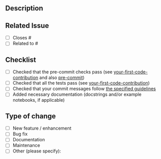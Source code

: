 <!-- !! Thank your for opening a PR !! -->

<!--- Provide a short summary of your changes in the Title above -->

## Description
<!--- Describe your changes in detail -->

## Related Issue
<!--- If applicable, please type an `x` in one of the boxes below and provide the issue number after the # sign: -->
- [ ] Closes #
- [ ] Related to #

## Checklist
<!--- Make sure you have completed the following steps before submitting your PR -->
<!--- Feel free to type an `x` in all the boxes below to let us know you have completed the steps: -->
- [ ] Checked that the pre-commit checks pass (see [your-first-code-contribution](https://github.com/Mews/flask-utils/blob/main/CONTRIBUTING.md#your-first-code-contribution) and also [pre-commit](https://docs.pymc.io/en/latest/contributing/python_style.html))
- [ ] Checked that all the tests pass (see [your-first-code-contribution](https://github.com/Mews/flask-utils/blob/main/CONTRIBUTING.md#your-first-code-contribution))
- [ ] Checked that your commit messages follow [the specified guidelines](https://github.com/Mews/flask-utils/blob/main/CONTRIBUTING.md#commit-messages)
- [ ] Added necessary documentation (docstrings and/or example notebooks, if applicable)

## Type of change
<!--- Select one of the categories below by typing an `x` in the box -->
- [ ] New feature / enhancement
- [ ] Bug fix
- [ ] Documentation
- [ ] Maintenance
- [ ] Other (please specify):
